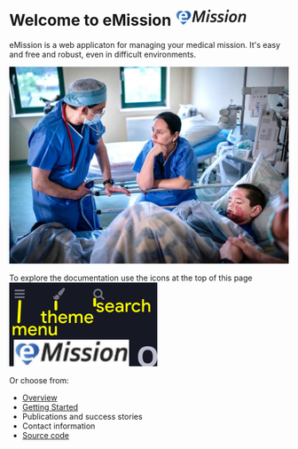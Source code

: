 # Welcome to eMission ![](images/emission11-web-white.jpg)

eMission is a web applicaton for managing your medical mission. It's easy and free and robust, even in difficult environments.

![](images/350662969_789063749232000_7543004829840700688_n.jpg)

To explore the documentation use the icons at the  top of this page
![](images/help_menu.png)

Or choose from:

* [Overview](Overview.html)
* [Getting Started](GettingStarted.html)
* Publications and success stories
* Contact information
* [Source code](https://github.com/alfille/eMission)
